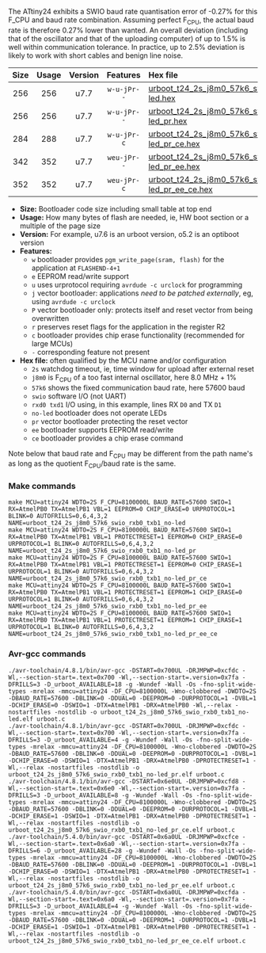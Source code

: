 The ATtiny24 exhibits a SWIO baud rate quantisation error of -0.27% for this F_CPU and baud rate combination. Assuming perfect F<sub>CPU</sub>, the actual baud rate is therefore 0.27% lower than wanted. An overall deviation (including that of the oscillator and that of the uploading computer) of up to 1.5% is well within communication tolerance. In practice, up to 2.5% deviation is likely to work with short cables and benign line noise.

|Size|Usage|Version|Features|Hex file|
|:-:|:-:|:-:|:-:|:--|
|256|256|u7.7|`w-u-jPr--`|[urboot_t24_2s_j8m0_57k6_swio_rxb0_txb1_no-led.hex](https://raw.githubusercontent.com/stefanrueger/urboot.hex/main/mcus/attiny24/watchdog_2_s/internal_oscillator_j%2B1.25%25/%2B8m000000_hz/%2B%2B57k6_baud/swio_rxb0_txb1/no-led/urboot_t24_2s_j8m0_57k6_swio_rxb0_txb1_no-led.hex)|
|256|256|u7.7|`w-u-jPr--`|[urboot_t24_2s_j8m0_57k6_swio_rxb0_txb1_no-led_pr.hex](https://raw.githubusercontent.com/stefanrueger/urboot.hex/main/mcus/attiny24/watchdog_2_s/internal_oscillator_j%2B1.25%25/%2B8m000000_hz/%2B%2B57k6_baud/swio_rxb0_txb1/no-led/urboot_t24_2s_j8m0_57k6_swio_rxb0_txb1_no-led_pr.hex)|
|284|288|u7.7|`w-u-jPr-c`|[urboot_t24_2s_j8m0_57k6_swio_rxb0_txb1_no-led_pr_ce.hex](https://raw.githubusercontent.com/stefanrueger/urboot.hex/main/mcus/attiny24/watchdog_2_s/internal_oscillator_j%2B1.25%25/%2B8m000000_hz/%2B%2B57k6_baud/swio_rxb0_txb1/no-led/urboot_t24_2s_j8m0_57k6_swio_rxb0_txb1_no-led_pr_ce.hex)|
|342|352|u7.7|`weu-jPr--`|[urboot_t24_2s_j8m0_57k6_swio_rxb0_txb1_no-led_pr_ee.hex](https://raw.githubusercontent.com/stefanrueger/urboot.hex/main/mcus/attiny24/watchdog_2_s/internal_oscillator_j%2B1.25%25/%2B8m000000_hz/%2B%2B57k6_baud/swio_rxb0_txb1/no-led/urboot_t24_2s_j8m0_57k6_swio_rxb0_txb1_no-led_pr_ee.hex)|
|352|352|u7.7|`weu-jPr-c`|[urboot_t24_2s_j8m0_57k6_swio_rxb0_txb1_no-led_pr_ee_ce.hex](https://raw.githubusercontent.com/stefanrueger/urboot.hex/main/mcus/attiny24/watchdog_2_s/internal_oscillator_j%2B1.25%25/%2B8m000000_hz/%2B%2B57k6_baud/swio_rxb0_txb1/no-led/urboot_t24_2s_j8m0_57k6_swio_rxb0_txb1_no-led_pr_ee_ce.hex)|

- **Size:** Bootloader code size including small table at top end
- **Usage:** How many bytes of flash are needed, ie, HW boot section or a multiple of the page size
- **Version:** For example, u7.6 is an urboot version, o5.2 is an optiboot version
- **Features:**
  + `w` bootloader provides `pgm_write_page(sram, flash)` for the application at `FLASHEND-4+1`
  + `e` EEPROM read/write support
  + `u` uses urprotocol requiring `avrdude -c urclock` for programming
  + `j` vector bootloader: applications *need to be patched externally*, eg, using `avrdude -c urclock`
  + `P` vector bootloader only: protects itself and reset vector from being overwritten
  + `r` preserves reset flags for the application in the register R2
  + `c` bootloader provides chip erase functionality (recommended for large MCUs)
  + `-` corresponding feature not present
- **Hex file:** often qualified by the MCU name and/or configuration
  + `2s` watchdog timeout, ie, time window for upload after external reset
  + `j8m0` is F<sub>CPU</sub> of a too fast internal oscillator, here 8.0 MHz + 1%
  + `57k6` shows the fixed communication baud rate, here 57600 baud
  + `swio` software I/O (not UART)
  + `rxd0 txd1` I/O using, in this example, lines RX `D0` and TX `D1`
  + `no-led` bootloader does not operate LEDs
  + `pr` vector bootloader protecting the reset vector
  + `ee` bootloader supports EEPROM read/write
  + `ce` bootloader provides a chip erase command


Note below that baud rate and F<sub>CPU</sub> may be different from the path name's as long as the quotient F<sub>CPU</sub>/baud rate is the same.

### Make commands
```
make MCU=attiny24 WDTO=2S F_CPU=8100000L BAUD_RATE=57600 SWIO=1 RX=AtmelPB0 TX=AtmelPB1 VBL=1 EEPROM=0 CHIP_ERASE=0 URPROTOCOL=1 BLINK=0 AUTOFRILLS=0,6,4,3,2 NAME=urboot_t24_2s_j8m0_57k6_swio_rxb0_txb1_no-led
make MCU=attiny24 WDTO=2S F_CPU=8100000L BAUD_RATE=57600 SWIO=1 RX=AtmelPB0 TX=AtmelPB1 VBL=1 PROTECTRESET=1 EEPROM=0 CHIP_ERASE=0 URPROTOCOL=1 BLINK=0 AUTOFRILLS=0,6,4,3,2 NAME=urboot_t24_2s_j8m0_57k6_swio_rxb0_txb1_no-led_pr
make MCU=attiny24 WDTO=2S F_CPU=8100000L BAUD_RATE=57600 SWIO=1 RX=AtmelPB0 TX=AtmelPB1 VBL=1 PROTECTRESET=1 EEPROM=0 CHIP_ERASE=1 URPROTOCOL=1 BLINK=0 AUTOFRILLS=0,6,4,3,2 NAME=urboot_t24_2s_j8m0_57k6_swio_rxb0_txb1_no-led_pr_ce
make MCU=attiny24 WDTO=2S F_CPU=8100000L BAUD_RATE=57600 SWIO=1 RX=AtmelPB0 TX=AtmelPB1 VBL=1 PROTECTRESET=1 EEPROM=1 CHIP_ERASE=0 URPROTOCOL=1 BLINK=0 AUTOFRILLS=0,6,4,3,2 NAME=urboot_t24_2s_j8m0_57k6_swio_rxb0_txb1_no-led_pr_ee
make MCU=attiny24 WDTO=2S F_CPU=8100000L BAUD_RATE=57600 SWIO=1 RX=AtmelPB0 TX=AtmelPB1 VBL=1 PROTECTRESET=1 EEPROM=1 CHIP_ERASE=1 URPROTOCOL=1 BLINK=0 AUTOFRILLS=0,6,4,3,2 NAME=urboot_t24_2s_j8m0_57k6_swio_rxb0_txb1_no-led_pr_ee_ce
```

### Avr-gcc commands
```
./avr-toolchain/4.8.1/bin/avr-gcc -DSTART=0x700UL -DRJMPWP=0xcfdc -Wl,--section-start=.text=0x700 -Wl,--section-start=.version=0x7fa -DFRILLS=3 -D_urboot_AVAILABLE=18 -g -Wundef -Wall -Os -fno-split-wide-types -mrelax -mmcu=attiny24 -DF_CPU=8100000L -Wno-clobbered -DWDTO=2S -DBAUD_RATE=57600 -DBLINK=0 -DDUAL=0 -DEEPROM=0 -DURPROTOCOL=1 -DVBL=1 -DCHIP_ERASE=0 -DSWIO=1 -DTX=AtmelPB1 -DRX=AtmelPB0 -Wl,--relax -nostartfiles -nostdlib -o urboot_t24_2s_j8m0_57k6_swio_rxb0_txb1_no-led.elf urboot.c
./avr-toolchain/4.8.1/bin/avr-gcc -DSTART=0x700UL -DRJMPWP=0xcfdc -Wl,--section-start=.text=0x700 -Wl,--section-start=.version=0x7fa -DFRILLS=3 -D_urboot_AVAILABLE=4 -g -Wundef -Wall -Os -fno-split-wide-types -mrelax -mmcu=attiny24 -DF_CPU=8100000L -Wno-clobbered -DWDTO=2S -DBAUD_RATE=57600 -DBLINK=0 -DDUAL=0 -DEEPROM=0 -DURPROTOCOL=1 -DVBL=1 -DCHIP_ERASE=0 -DSWIO=1 -DTX=AtmelPB1 -DRX=AtmelPB0 -DPROTECTRESET=1 -Wl,--relax -nostartfiles -nostdlib -o urboot_t24_2s_j8m0_57k6_swio_rxb0_txb1_no-led_pr.elf urboot.c
./avr-toolchain/4.8.1/bin/avr-gcc -DSTART=0x6e0UL -DRJMPWP=0xcfd8 -Wl,--section-start=.text=0x6e0 -Wl,--section-start=.version=0x7fa -DFRILLS=3 -D_urboot_AVAILABLE=8 -g -Wundef -Wall -Os -fno-split-wide-types -mrelax -mmcu=attiny24 -DF_CPU=8100000L -Wno-clobbered -DWDTO=2S -DBAUD_RATE=57600 -DBLINK=0 -DDUAL=0 -DEEPROM=0 -DURPROTOCOL=1 -DVBL=1 -DCHIP_ERASE=1 -DSWIO=1 -DTX=AtmelPB1 -DRX=AtmelPB0 -DPROTECTRESET=1 -Wl,--relax -nostartfiles -nostdlib -o urboot_t24_2s_j8m0_57k6_swio_rxb0_txb1_no-led_pr_ce.elf urboot.c
./avr-toolchain/5.4.0/bin/avr-gcc -DSTART=0x6a0UL -DRJMPWP=0xcfce -Wl,--section-start=.text=0x6a0 -Wl,--section-start=.version=0x7fa -DFRILLS=6 -D_urboot_AVAILABLE=28 -g -Wundef -Wall -Os -fno-split-wide-types -mrelax -mmcu=attiny24 -DF_CPU=8100000L -Wno-clobbered -DWDTO=2S -DBAUD_RATE=57600 -DBLINK=0 -DDUAL=0 -DEEPROM=1 -DURPROTOCOL=1 -DVBL=1 -DCHIP_ERASE=0 -DSWIO=1 -DTX=AtmelPB1 -DRX=AtmelPB0 -DPROTECTRESET=1 -Wl,--relax -nostartfiles -nostdlib -o urboot_t24_2s_j8m0_57k6_swio_rxb0_txb1_no-led_pr_ee.elf urboot.c
./avr-toolchain/5.4.0/bin/avr-gcc -DSTART=0x6a0UL -DRJMPWP=0xcfda -Wl,--section-start=.text=0x6a0 -Wl,--section-start=.version=0x7fa -DFRILLS=3 -D_urboot_AVAILABLE=4 -g -Wundef -Wall -Os -fno-split-wide-types -mrelax -mmcu=attiny24 -DF_CPU=8100000L -Wno-clobbered -DWDTO=2S -DBAUD_RATE=57600 -DBLINK=0 -DDUAL=0 -DEEPROM=1 -DURPROTOCOL=1 -DVBL=1 -DCHIP_ERASE=1 -DSWIO=1 -DTX=AtmelPB1 -DRX=AtmelPB0 -DPROTECTRESET=1 -Wl,--relax -nostartfiles -nostdlib -o urboot_t24_2s_j8m0_57k6_swio_rxb0_txb1_no-led_pr_ee_ce.elf urboot.c
```

